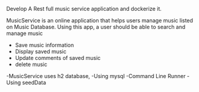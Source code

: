 Develop A Rest full music service application and dockerize it.

MusicService is an online application that helps users manage music listed on Music Database.
Using this app, a user should be able to search and manage music

  - Save music information
  - Display saved music
  - Update comments of saved music
  - delete music



-MusicService uses h2 database,
-Using mysql
-Command Line Runner
-Using seedData